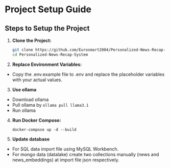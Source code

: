 # Project Setup Guide

## Steps to Setup the Project

1. **Clone the Project:**

   ```sh
   git clone https://github.com/Eurosmart2004/Personalized-News-Recap-System.git
   cd Personalized-News-Recap-System
   ```

2. **Replace Environment Variables:**

- Copy the .env.example file to .env and replace the placeholder variables with your actual values.

3. **Use ollama**

- Download ollama
- Pull ollama by `ollama pull llama3.1`
- Run ollama

4. **Run Docker Compose:**

   ```
   docker-compose up -d --build
   ```

5. **Update database**

- For SQL data import file using MySQL Workbench.
- For mongo data (datalake) create two collections manually (news and news_embeddings) at import file json respectively.
